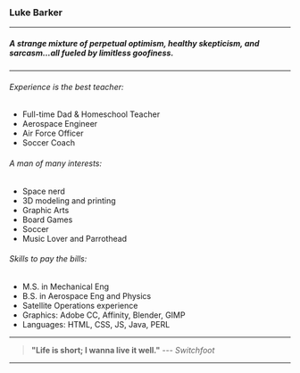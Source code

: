 ### Luke Barker

___

##### A strange mixture of *perpetual optimism*, *healthy skepticism*, and *sarcasm*...all fueled by *limitless goofiness*.
___


###### Experience is the best teacher:

- Full-time Dad & Homeschool Teacher
- Aerospace Engineer
- Air Force Officer
- Soccer Coach

###### A man of many interests:

- Space nerd
- 3D modeling and printing
- Graphic Arts
- Board Games
- Soccer 
- Music Lover and Parrothead

###### Skills to pay the bills:

- M.S. in Mechanical Eng
- B.S. in Aerospace Eng and Physics
- Satellite Operations experience
- Graphics: Adobe CC, Affinity, Blender, GIMP
- Languages: HTML, CSS, JS, Java, PERL

___

> **"Life is short; I wanna live it well."**  --- *Switchfoot*

___

